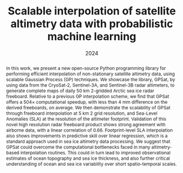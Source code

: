 ---
# Documentation: https://sourcethemes.com/academic/docs/managing-content/

title: Scalable interpolation of satellite altimetry data with probabilistic machine learning
subtitle:
authors:
- William Gregory
- Ronald MacEachern
- So Takao
- Isobel Lawrence
- Carmen Nab
- Marc Peter Deisenroth
- Michel Tsamados
tags: []
categories: [Gaussian processes, Remote sensing]
date: '2024'
lastmod: 2024-04-08T12:49:14+01:00
featured: false
draft: false

# Featured image
# To use, add an image named `featured.jpg/png` to your page's folder.
# Focal points: Smart, Center, TopLeft, Top, TopRight, Left, Right, BottomLeft, Bottom, BottomRight.
image:
  caption: ''
  focal_point: 'Smart'
  preview_only: true

# Projects (optional).
#   Associate this post with one or more of your projects.
#   Simply enter your project's folder or file name without extension.
#   E.g. `projects = ["internal-project"]` references `content/project/deep-learning/index.md`.
#   Otherwise, set `projects = []`.
projects: []
publishDate: '2024'
publication_types:
- '2'
abstract: In this work, we present a new open-source Python programming library for performing efficient interpolation of non-stationary satellite altimetry data, using scalable Gaussian Process (GP) techniques. We showcase the library, GPSat, by using data from the CryoSat-2, Sentinel-3A, and Sentinel-3B radar altimeters, to generate complete maps of daily 50 km 2-gridded Arctic sea ice radar freeboard. Relative to a previous GP interpolation scheme, we find that GPSat offers a 504× computational speedup, with less than 4 mm difference on the derived freeboards, on average. We then demonstrate the scalability of GPSat through freeboard interpolation at 5 km 2 grid resolution, and Sea-Level Anomalies (SLA) at the resolution of the altimeter footprint. Validation of this novel high resolution radar freeboard product shows strong agreement with airborne data, with a linear correlation of 0.66. Footprint-level SLA interpolation also shows improvements in predictive skill over linear regression, which is a standard approach used in sea ice altimetry data processing. We suggest that GPSat could overcome the computational bottlenecks faced in many altimetry-based interpolation routines. This could in turn lead to improved observational estimates of ocean topography and sea ice thickness, and also further critical understanding of ocean and sea ice variability over short spatio-temporal scales.
publication: '*Nature Communications*'
url_pdf: 'https://www.nature.com/articles/s41467-024-51900-x'
---